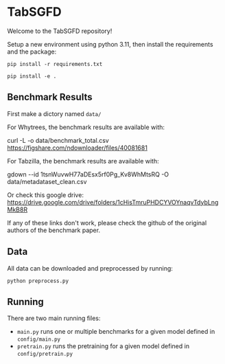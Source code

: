 # TabSGFD

Welcome to the TabSGFD repository!

Setup a new environment using python 3.11, then install the requirements and the package:

```
pip install -r requirements.txt

pip install -e .
```

## Benchmark Results

First make a dictory named `data/`

For Whytrees, the benchmark results are available with:

curl -L -o data/benchmark_total.csv https://figshare.com/ndownloader/files/40081681

For Tabzilla, the benchmark results are available with:

gdown --id 1tsnWuvwH77aDEsx5rf0Pg_Kv8WhMtsRQ -O data/metadataset_clean.csv

Or check this google drive: https://drive.google.com/drive/folders/1cHisTmruPHDCYVOYnaqvTdybLngMkB8R

If any of these links don't work, please check the github of the original authors of the benchmark paper.

## Data

All data can be downloaded and preprocessed by running:

```
python preprocess.py
```

## Running

There are two main running files:

- `main.py` runs one or multiple benchmarks for a given model defined in `config/main.py`
- `pretrain.py` runs the pretraining for a given model defined in `config/pretrain.py`    
